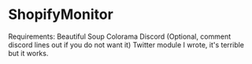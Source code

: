 # ShopifyMonitor
Requirements: 
Beautiful Soup
Colorama
Discord (Optional, comment discord lines out if you do not want it)
Twitter module I wrote, it's terrible but it works. 